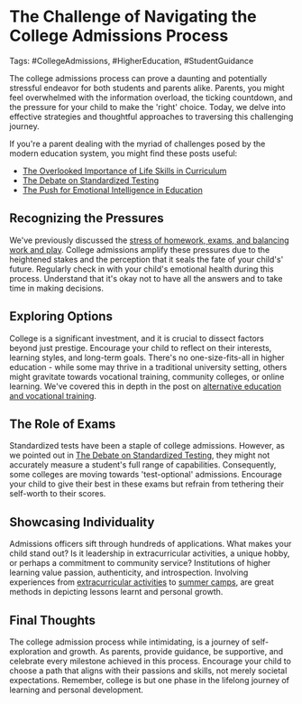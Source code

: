 # The Challenge of Navigating the College Admissions Process

Tags: \#CollegeAdmissions, \#HigherEducation, \#StudentGuidance

The college admissions process can prove a daunting and potentially stressful endeavor for both students and parents alike. Parents, you might feel overwhelmed with the information overload, the ticking countdown, and the pressure for your child to make the 'right' choice. Today, we delve into effective strategies and thoughtful approaches to traversing this challenging journey.

If you're a parent dealing with the myriad of challenges posed by the modern education system, you might find these posts useful:
- [The Overlooked Importance of Life Skills in Curriculum](/xedublogeducation-fundamentals/the-overlooked-importance-of-life-skills-in-curriculum.md)
- [The Debate on Standardized Testing](/xedublogeducation-fundamentals/the-debate-on-standardized-testing.md)
- [The Push for Emotional Intelligence in Education](/xedublogholistic-development/the-push-for-emotional-intelligence-in-education.md)

## Recognizing the Pressures
We've previously discussed the [stress of homework, exams, and balancing work and play](/xedublogmodern-challenges/the-stress-of-homework-balancing-work-and-play.md). College admissions amplify these pressures due to the heightened stakes and the perception that it seals the fate of your child's' future. Regularly check in with your child's emotional health during this process. Understand that it's okay not to have all the answers and to take time in making decisions.

## Exploring Options
College is a significant investment, and it is crucial to dissect factors beyond just prestige. Encourage your child to reflect on their interests, learning styles, and long-term goals. There's no one-size-fits-all in higher education - while some may thrive in a traditional university setting, others might gravitate towards vocational training, community colleges, or online learning. We've covered this in depth in the post on [alternative education and vocational training](/xedublogeducation-fundamentals/alternative-education-models-homeschooling.md).

## The Role of Exams
Standardized tests have been a staple of college admissions. However, as we pointed out in [The Debate on Standardized Testing](/xedublogeducation-fundamentals/the-debate-on-standardized-testing.md), they might not accurately measure a student's full range of capabilities. Consequently, some colleges are moving towards 'test-optional' admissions. Encourage your child to give their best in these exams but refrain from tethering their self-worth to their scores.

## Showcasing Individuality
Admissions officers sift through hundreds of applications. What makes your child stand out? Is it leadership in extracurricular activities, a unique hobby, or perhaps a commitment to community service? Institutions of higher learning value passion, authenticity, and introspection. Involving experiences from [extracurricular activities](/xedublogholistic-development/the-role-of-extracurricular-activities-beyond-academics.md) to [summer camps](/holistic-development/the-role-of-summer-camps-in-skill-development.md), are great methods in depicting lessons learnt and personal growth.

## Final Thoughts
The college admission process while intimidating, is a journey of self-exploration and growth. As parents, provide guidance, be supportive, and celebrate every milestone achieved in this process. Encourage your child to choose a path that aligns with their passions and skills, not merely societal expectations. Remember, college is but one phase in the lifelong journey of learning and personal development.